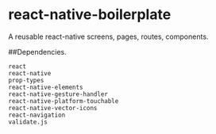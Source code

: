 # react-native-boilerplate
A reusable react-native screens, pages, routes, components.

##Dependencies.

    react
    react-native
    prop-types
    react-native-elements
    react-native-gesture-handler
    react-native-platform-touchable
    react-native-vector-icons
    react-navigation
    validate.js
